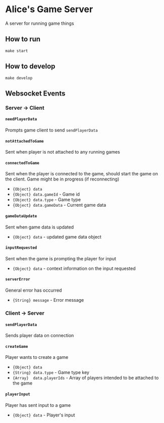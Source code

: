 # Alice's Game Server

A server for running game things

## How to run

`make start`

## How to develop

`make develop`

## Websocket Events

### Server -> Client

#### `needPlayerData`

Prompts game client to send `sendPlayerData`

#### `notAttachedToGame`

Sent when player is not attached to any running games

#### `connectedToGame`

Sent when the player is connected to the game, should start the game on the client. Game might be in progress (if reconnecting)

* `{Object} data`
* `{Object} data.gameId` - Game id
* `{Object} data.type` - Game type
* `{Object} data.gameData` - Current game data

#### `gameDataUpdate`

Sent when game data is updated

* `{Object} data` - updated game data object

#### `inputRequested`

Sent when the game is prompting the player for input

* `{Object} data` - context information on the input requested

#### `serverError`

General error has occurred

* `{String} message` - Error message

### Client -> Server

#### `sendPlayerData`

Sends player data on connection

#### `createGame`

Player wants to create a game

* `{Object} data`
* `{String} data.type` - Game type key
* `{Array}  data.playerIds` - Array of players intended to be attached to the game

#### `playerInput`

Player has sent input to a game

* `{Object} data` - Player's input



